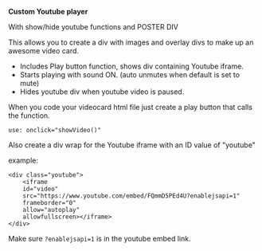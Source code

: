 **Custom Youtube player**

With show/hide youtube functions and POSTER DIV


This allows you to create a div with images and overlay divs to make up an awesome video card.


+ Includes Play button function, shows div containing Youtube iframe.
+ Starts playing with sound ON. (auto unmutes when default is set to mute)
+ Hides youtube div when youtube video is paused.


When you code your videocard html file just create a play button that calls the function.
```
use: onclick="showVideo()"
```

Also create a div wrap for the Youtube iframe with an ID value of "youtube"

example:
```
<div class="youtube">
    <iframe 
    id="video" 
    src="https://www.youtube.com/embed/FQmmD5PEd4U?enablejsapi=1" 
    frameborder="0"
    allow="autoplay" 
    allowfullscreen></iframe>
</div>
```

Make sure ```?enablejsapi=1``` is in the youtube embed link.
